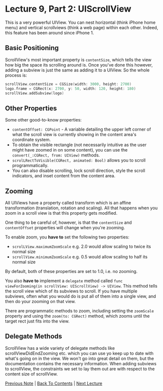 # Lecture 9, Part 2: UIScrollView

This is a very powerful UIView. You can nest horizontal (think iPhone home menu) and vertical scrollviews (think a web page) within each other. Indeed, this feature has been around since iPhone 1.

## Basic Positioning

ScrollView's most important property is `contentSize`, which tells the view how big the space its scrolling around is. Once you've done this however, adding a subview is just the same as adding it to a UIView. So the whole process is:

```Swift
scrollView.contentSize = CGSize(width: 3000, height: 2700)
logo.frame = CGRect(x: 2700, y: 50, width: 120, height: 180)
scrollView.addSubview(logo)
```

## Other Properties

Some other good-to-know properties:
* `contentOffset: CGPoint` - A variable detailing the upper left corner of what the scroll view is currently showing in the content area's coordinate system.
* To obtain the visible rectangle (not necessarily intuitive as the user might have zoomed in on some content), you can use the `convert(_:CGRect, from: UIView)` methods.
* `scrolLRectToVisible(CGRect, animated: Bool)` allows you to scroll programmatically.
* You can also disable scrolling, lock scroll direction, style the scroll indicators, and inset content from the content area.

## Zooming

All UIViews have a property called transform which is an affine transformation (translation, rotation and scaling). All that happens when you zoom in a scroll view is that this property gets modified.

One thing to be careful of, however, is that the `contentSize` and `contentOffset` properties will change when you're zooming.

To enable zoom, you **have to** set the following two properties:
* `scrolLView.maximumZoomScale` e.g. 2.0 would allow scaling to twice its normal size
* `scrollView.minimumZoomScale` e.g. 0.5 would allow scaling to half its normal size

By default, both of these properties are set to 1.0, i.e. no zooming.

You also **have to** implement a `delegate` method called `func viewForZooming(in scrollView: UIScrollView) -> UIView`. This method tells the scroll view which of its subviews to scroll. If you have multiple subviews, often what you would do is put all of them into a single view, and then do your zooming on that view.

There are programmatic methods to zoom, including setting the `zoomScale` property and using the `zoom(to: CGRect)` method, which zooms until the target rect just fits into the view.

 ## Delegate Methods
 
ScrollView has a wide variety of delegate methods like scrollViewDidEndZooming etc. which you can use yo keep up to date with what's going on in the view. We won't go into great detail on them, but the documentation contains the necessary information.
When adding subviews to scrollView, the constraints we set to lay them out are with respect to the content size of scrollView.

[Previous Note](../Lecture%209%20-%20View%20Controller%20Lifecycle%20and%20Scroll%20Views/Part%201%20-%20View%20Controller%20Lifecycle.md) | [Back To Contents](https://github.com/Firanus/stanford-iOS-lecture-notes) | [Next Lecture](/Lecture%2010%20-%20Multithreading%20and%20Autolayout/Part%200%20-%20Intro.md)
